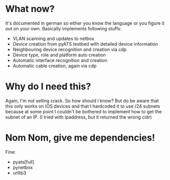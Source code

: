 # What now?
It's documented in german so either you know the language or you figure it out on your own. Basically implements following stuffs:
- VLAN scanning and updates to netbox
- Device creation from pyATS testbed with detailed device information
- Neighbouring device recognition and creation via cdp
- Device type, role and platform auto creation
- Automatic interface recognition and creation
- Automatic cable creation, again via cdp

# Why do I need this?
Again, I'm not selling crack. So how should I know? But do be aware that this only works on IOS devices and that I hardcoded it to use /24 subnets because at some point I couldn't be bothered to implement how to get the subnet of an IP. (I tried with ipaddress, but it returned the wrong cidr)

# Nom Nom, give me dependencies!
Fine:
- pyats[full]
- pynetbox
- urllib3
